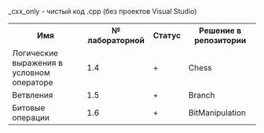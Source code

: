 _cxx_only - чистый код .cpp (без проектов Visual Studio)

<table>
  <tr><th>Имя</th><th>№ лабораторной</th><th>Статус</th><th>Решение в репозитории</th></tr>
  <tr><td>Логические выражения в условном операторе</td><td>1.4</td><td>+</td><td>Chess</td></tr>
  <tr><td>Ветвления</td><td>1.5</td><td>+</td><td>Branch</td></tr>
  <tr><td>Битовые операции</td><td>1.6</td><td>+</td><td>BitManipulation</td></tr>
</table>
